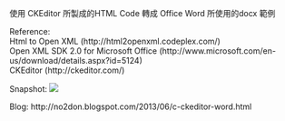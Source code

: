 <p>
使用 CKEditor 所製成的HTML Code 轉成 Office Word 所使用的docx 範例
</p>

<p>
Reference: <br />
Html to Open XML (http://html2openxml.codeplex.com/) <br />
Open XML SDK 2.0 for Microsoft Office (http://www.microsoft.com/en-us/download/details.aspx?id=5124) <br />
CKEditor (http://ckeditor.com/) <br />
</p>
<p>
Snapshot:
<img src='http://lh4.ggpht.com/-ZjYBfYfkB5I/Uawm06kYwcI/AAAAAAAAFBU/Adrr0ciCjTo/2013-06-03_125553_thumb%25255B1%25255D.jpg?imgmax=400' />
</p>

<p>
Blog:
http://no2don.blogspot.com/2013/06/c-ckeditor-word.html
</p>
